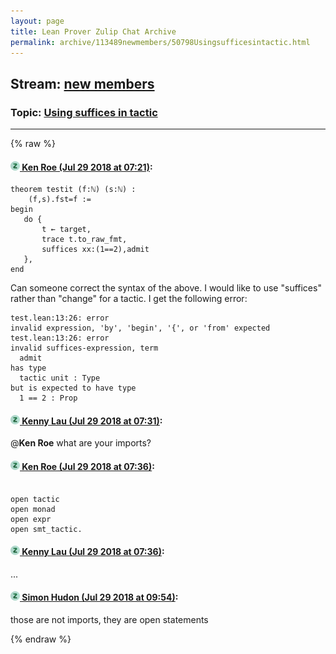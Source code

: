 ```yaml
---
layout: page
title: Lean Prover Zulip Chat Archive 
permalink: archive/113489newmembers/50798Usingsufficesintactic.html
---
```


## Stream: [new members](index.html)
### Topic: [Using suffices in tactic](50798Usingsufficesintactic.html)

---


{% raw %}
#### [![Click to go to Zulip](../../assets/img/zulip2.png) Ken Roe (Jul 29 2018 at 07:21)](https://leanprover.zulipchat.com/#narrow/stream/113489-new%20members/topic/Using%20suffices%20in%20tactic/near/130509641):
```lean
theorem testit (f:ℕ) (s:ℕ) :
    (f,s).fst=f :=
begin
   do {
       t ← target,
       trace t.to_raw_fmt,
       suffices xx:(1==2),admit
   },
end
```
Can someone correct the syntax of the above.  I would like to use "suffices" rather than "change" for a tactic.  I get the following error:
```lean
test.lean:13:26: error
invalid expression, 'by', 'begin', '{', or 'from' expected
test.lean:13:26: error
invalid suffices-expression, term
  admit
has type
  tactic unit : Type
but is expected to have type
  1 == 2 : Prop
```

#### [![Click to go to Zulip](../../assets/img/zulip2.png) Kenny Lau (Jul 29 2018 at 07:31)](https://leanprover.zulipchat.com/#narrow/stream/113489-new%20members/topic/Using%20suffices%20in%20tactic/near/130510012):
@**Ken Roe** what are your imports?

#### [![Click to go to Zulip](../../assets/img/zulip2.png) Ken Roe (Jul 29 2018 at 07:36)](https://leanprover.zulipchat.com/#narrow/stream/113489-new%20members/topic/Using%20suffices%20in%20tactic/near/130510199):
```lean

open tactic
open monad
open expr
open smt_tactic.
```

#### [![Click to go to Zulip](../../assets/img/zulip2.png) Kenny Lau (Jul 29 2018 at 07:36)](https://leanprover.zulipchat.com/#narrow/stream/113489-new%20members/topic/Using%20suffices%20in%20tactic/near/130510202):
...

#### [![Click to go to Zulip](../../assets/img/zulip2.png) Simon Hudon (Jul 29 2018 at 09:54)](https://leanprover.zulipchat.com/#narrow/stream/113489-new%20members/topic/Using%20suffices%20in%20tactic/near/130514795):
those are not imports, they are open statements


{% endraw %}
